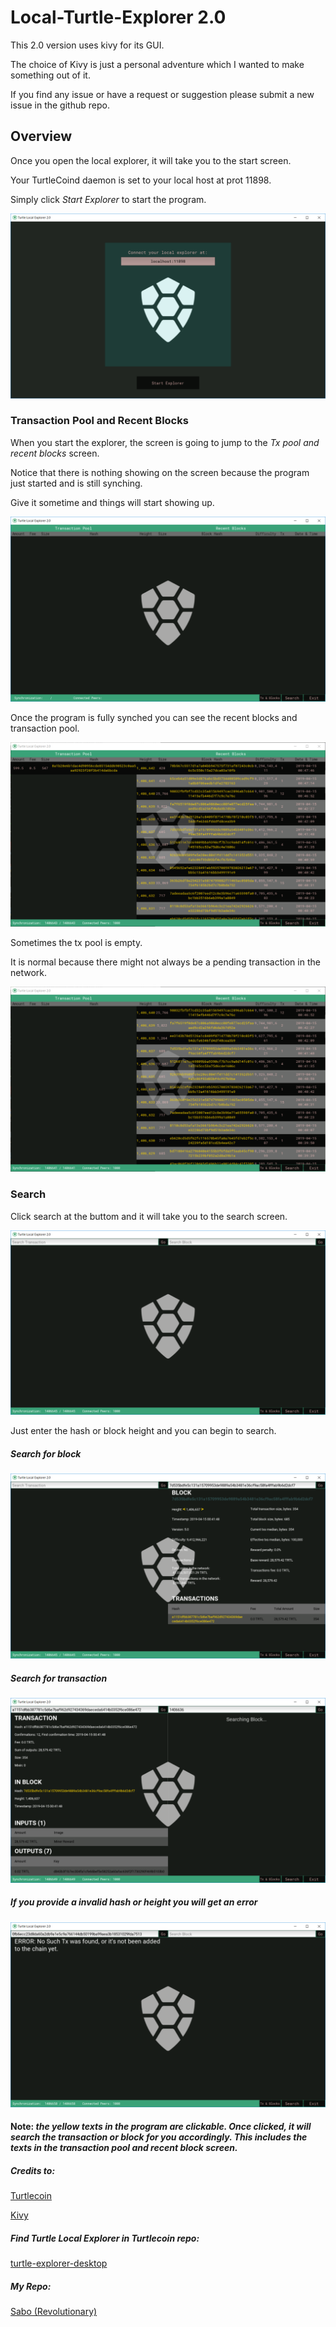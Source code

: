 # Local-Turtle-Explorer 2.0

This 2.0 version uses kivy for its GUI.

The choice of Kivy is just a personal adventure which I wanted to make something out of it.

If you find any issue or have a request or suggestion please submit a new issue in the github repo.


## Overview

Once you open the local explorer, it will take you to the start screen.

Your TurtleCoind daemon is set to your local host at prot 11898.

Simply click *Start Explorer* to start the program.

![alt text](img/readme_img/start_screen.PNG)

### Transaction Pool and Recent Blocks

When you start the explorer, the screen is going to jump to the *Tx pool and recent blocks* screen.

Notice that there is nothing showing on the screen because the program just started and is still synching.

Give it sometime and things will start showing up.

![alt text](img/readme_img/main_screen_at_synch.PNG)

Once the program is fully synched you can see the recent blocks and transaction pool.

![alt text](img/readme_img/main_screen_tx_inPool.PNG)

Sometimes the tx pool is empty. 

It is normal because there might not always be a pending transaction in the network.

![alt text](img/readme_img/main_screen_no_tx_inPool.PNG)

### Search

Click search at the buttom and it will take you to the search screen.

![alt text](img/readme_img/Search_screen_empty.PNG)

Just enter the hash or block height and you can begin to search.

##### Search for block
![alt text](img/readme_img/Search_screen_block.PNG)

##### Search for transaction
![alt text](img/readme_img/Search_screen_tx.PNG)

##### If you provide a invalid hash or height you will get an error
![alt text](img/readme_img/Search_screen_tx_error.PNG)

#### Note: *the yellow texts in the program are clickable. Once clicked, it will search the transaction or block for you accordingly. This includes the texts in the transaction pool and recent block screen.*





##### Credits to:

[Turtlecoin](https://github.com/turtlecoin)

[Kivy](https://kivy.org/#home)

##### Find Turtle Local Explorer in Turtlecoin repo:

[turtle-explorer-desktop](https://github.com/turtlecoin/turtle-explorer-desktop)

##### My Repo:

[Sabo (Revolutionary)](https://github.com/yumingchangsabodota)
